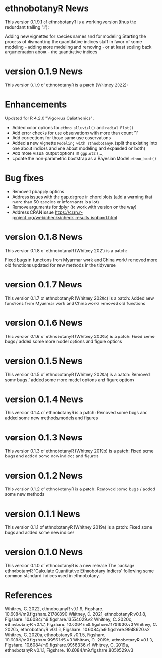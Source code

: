 # ethnobotanyR News

This version 0.1.9.1 of ethnobotanyR is a working version (thus the redundant trailing '.1'):

Adding new vignettes for species names and for modeling
Starting the process of dismantling the quantitative indices stuff in favor of some modeling - adding more modeling and removing - or at least scaling back argumentation about - the quantitative indices

# version 0.1.9 News

This version 0.1.9 of ethnobotanyR is a patch (Whitney 2022):

# Enhancements

Updated for R 4.2.0 "Vigorous Calisthenics":

- Added color options for `ethno_alluvial()` and `radial_Plot()` 
- Add error checks for use observations with more than count '1'
- Add corrections for those same use observations
- Added a new vignette `Modeling with ethnobotanyR` (split the existing into one about indices and one about modeling and expanded on both)
- Add more visual output options in `ggplot2` (...)
- Update the non-parametric bootstrap as a Bayesian Model `ethno_boot()`


# Bug fixes

- Removed pbapply options
- Address issues with the gap.degree in chord plots (add a warning that more than 50 species or informants is a lot)
- Remove arguments for dplyr (to work with version on the way)
- Address CRAN issue https://cran.r-project.org/web/checks/check_results_isoband.html

# version 0.1.8 News

This version 0.1.8 of ethnobotanyR (Whitney 2021) is a patch:

Fixed bugs in functions from Myanmar work and China work/ removed more old functions updated for new methods in the tidyverse

# version 0.1.7 News

This version 0.1.7 of ethnobotanyR (Whitney 2020c) is a patch:
Added new functions from Myanmar work and China work/ removed old functions

# version 0.1.6 News

This version 0.1.6 of ethnobotanyR (Whitney 2020b) is a patch:
Fixed some bugs / added some more model options and figure options

# version 0.1.5 News

This version 0.1.5 of ethnobotanyR (Whitney 2020a) is a patch:
Removed some bugs / added some more model options and figure options

# version 0.1.4 News

This version 0.1.4 of ethnobotanyR is a patch:
Removed some bugs and added some new methods/models and figures

# version 0.1.3 News

This version 0.1.3 of ethnobotanyR (Whitney 2019b)  is a patch:
Fixed some bugs and added some new indices and figures

# version 0.1.2 News

This version 0.1.2 of ethnobotanyR is a patch:
Removed some bugs / added some new methods

# version 0.1.1 News

This version 0.1.1 of ethnobotanyR (Whitney 2019a) is a patch:
Fixed some bugs and added some new indices

# version 0.1.0 News

This version 0.1.0 of ethnobotanyR is a new release
The package ethnobotanyR 'Calculate Quantitative Ethnobotany Indices' following some common standard indices used in ethnobotany. 

# References

Whitney, C. 2022, ethnobotanyR v0.1.9, Figshare. 10.6084/m9.figshare.21780890
Whitney, C. 2021, ethnobotanyR v0.1.8, Figshare. 10.6084/m9.figshare.13554029.v2
Whitney, C. 2020c, ethnobotanyR v0.1.7, Figshare. 10.6084/m9.figshare.11791830.v3
Whitney, C. 2020b, ethnobotanyR v0.1.6, Figshare. 10.6084/m9.figshare.9948620.v2
Whitney, C. 2020a, ethnobotanyR v0.1.5, Figshare. 10.6084/m9.figshare.9956345.v3
Whitney, C. 2019b, ethnobotanyR v0.1.3, Figshare. 10.6084/m9.figshare.9956336.v1
Whitney, C. 2019a, ethnobotanyR v0.1.1, Figshare. 10.6084/m9.figshare.8050529.v3
